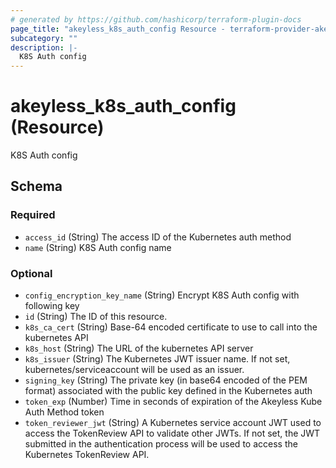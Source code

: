 ```yaml
---
# generated by https://github.com/hashicorp/terraform-plugin-docs
page_title: "akeyless_k8s_auth_config Resource - terraform-provider-akeyless"
subcategory: ""
description: |-
  K8S Auth config
---
```


# akeyless_k8s_auth_config (Resource)

K8S Auth config



<!-- schema generated by tfplugindocs -->
## Schema

### Required

- `access_id` (String) The access ID of the Kubernetes auth method
- `name` (String) K8S Auth config name

### Optional

- `config_encryption_key_name` (String) Encrypt K8S Auth config with following key
- `id` (String) The ID of this resource.
- `k8s_ca_cert` (String) Base-64 encoded certificate to use to call into the kubernetes API
- `k8s_host` (String) The URL of the kubernetes API server
- `k8s_issuer` (String) The Kubernetes JWT issuer name. If not set, kubernetes/serviceaccount will be used as an issuer.
- `signing_key` (String) The private key (in base64 encoded of the PEM format) associated with the public key defined in the Kubernetes auth
- `token_exp` (Number) Time in seconds of expiration of the Akeyless Kube Auth Method token
- `token_reviewer_jwt` (String) A Kubernetes service account JWT used to access the TokenReview API to validate other JWTs. If not set, the JWT submitted in the authentication process will be used to access the Kubernetes TokenReview API.


